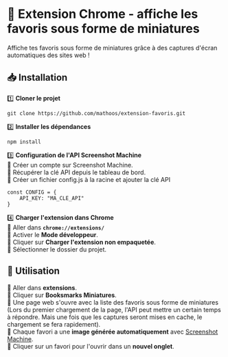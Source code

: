 # 📸 Extension Chrome - affiche les favoris sous forme de miniatures

Affiche tes favoris sous forme de miniatures grâce à des captures d'écran automatiques des sites web !


## 📥 Installation

1️⃣ **Cloner le projet**  

    git clone https://github.com/mathoos/extension-favoris.git
 
2️⃣ **Installer les dépendances**  

    npm install

3️⃣ **Configuration de l'API Screenshot Machine**  
    🔹 Créer un compte sur Screenshot Machine.  
    🔹 Récupérer la clé API depuis le tableau de bord.  
    🔹 Créer un fichier config.js à la racine et ajouter la clé API  
   
    const CONFIG = {
        API_KEY: "MA_CLE_API"
    }

4️⃣ **Charger l'extension dans Chrome**  
   🔹 Aller dans **`chrome://extensions/`**  
   🔹 Activer le **Mode développeur**.  
   🔹 Cliquer sur **Charger l'extension non empaquetée**.  
   🔹 Sélectionner le dossier du projet.

## 🎯 Utilisation

  🔹 Aller dans **extensions**.  
  🔹 Cliquer sur **Booksmarks Miniatures**.  
  🔹 Une page web s'ouvre avec la liste des favoris sous forme de miniatures (Lors du premier chargement de la page, l'API peut mettre un certain temps à répondre. Mais une fois que les captures seront mises en cache, le chargement se fera rapidement).  
  🔹 Chaque favori a une **image générée automatiquement** avec [Screenshot Machine](https://www.screenshotmachine.com/).  
  🔹 Cliquer sur un favori pour l'ouvrir dans un **nouvel onglet**.